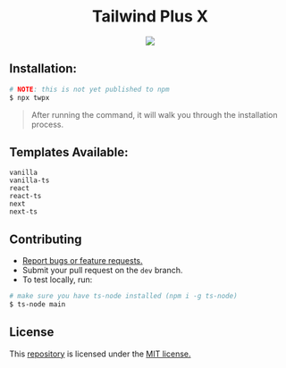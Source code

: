 <div align=center>
  
# Tailwind Plus X
![](https://img.shields.io/badge/Tailwind_CSS-38B2AC?style=for-the-badge&logo=tailwind-css&logoColor=white) 
 
</div>

## Installation:
```sh
# NOTE: this is not yet published to npm
$ npx twpx
```
> After running the command, it will walk you through the installation process.

## Templates Available:
```
vanilla
vanilla-ts
react
react-ts
next
next-ts
```

## Contributing
- [Report bugs or feature requests.](https://github.com/joshxfi/tailwind-plus-x/issues)
- Submit your pull request on the `dev` branch.
- To test locally, run:
```sh
# make sure you have ts-node installed (npm i -g ts-node)
$ ts-node main
```

## License
This [repository](https://github.com/joshxfi/tailwind-plus-x) is licensed under the [MIT license.](https://github.com/joshxfi/trackAsOne/blob/main/LICENSE)
